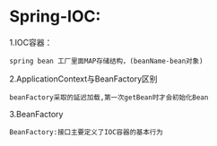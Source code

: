 Spring-IOC:
===

1.IOC容器：

    spring bean 工厂里面MAP存储结构，(beanName-bean对象)
    
2.ApplicationContext与BeanFactory区别
    
    beanFactory采取的延迟加载,第一次getBean时才会初始化Bean
    
3.BeanFactory

    BeanFactory:接口主要定义了IOC容器的基本行为
